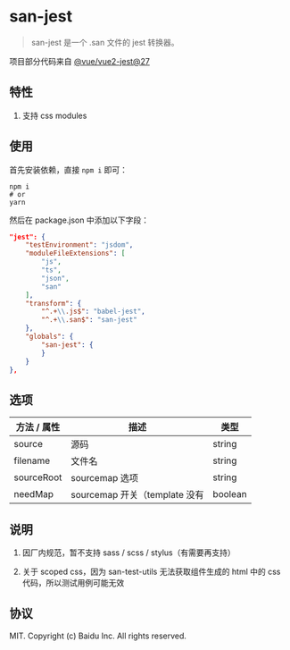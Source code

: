 # san-jest

> san-jest 是一个 .san 文件的 jest 转换器。

项目部分代码来自 [@vue/vue2-jest@27](https://github.com/vuejs/san-jest)

## 特性

1. 支持 css modules

## 使用

首先安装依赖，直接 `npm i` 即可：

```shell
npm i
# or
yarn
```

然后在 package.json 中添加以下字段：

```json
"jest": {
    "testEnvironment": "jsdom",
    "moduleFileExtensions": [
        "js",
        "ts",
        "json",
        "san"
    ],
    "transform": {
        "^.+\\.js$": "babel-jest",
        "^.+\\.san$": "san-jest"
    },
    "globals": {
        "san-jest": {
        }
    }
},
```

## 选项

| 方法 / 属性 | 描述                          | 类型    |
| ----------- | ----------------------------- | ------- |
| source      | 源码                          | string  |
| filename    | 文件名                        | string  |
| sourceRoot  | sourcemap 选项                | string  |
| needMap     | sourcemap 开关（template 没有 | boolean |

## 说明

1. 因厂内规范，暂不支持 sass / scss / stylus（有需要再支持）

2. 关于 scoped css，因为 san-test-utils 无法获取组件生成的 html 中的 css 代码，所以测试用例可能无效

## 协议

MIT. Copyright (c) Baidu Inc. All rights reserved.
